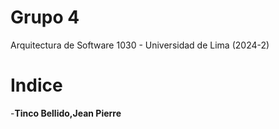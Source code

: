 # Grupo 4
Arquitectura de Software 1030 - Universidad de Lima (2024-2)

# Indice
-****Tinco Bellido,Jean Pierre****
